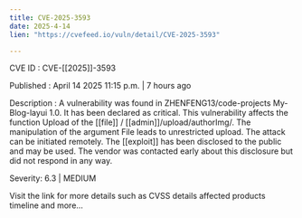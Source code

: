 ```yaml
---
title: CVE-2025-3593
date: 2025-4-14
lien: "https://cvefeed.io/vuln/detail/CVE-2025-3593"

---
```


CVE ID : CVE-[[2025]]-3593

Published :  April 14
2025
11:15 p.m. | 7 hours ago

Description : A vulnerability was found in ZHENFENG13/code-projects My-Blog-layui 1.0. It has been declared as critical. This vulnerability affects the function Upload of the  [[file]] / [[admin]]/upload/authorImg/. The manipulation of the argument File leads to unrestricted upload. The attack can be initiated remotely. The  [[exploit]] has been disclosed to the public and may be used. The vendor was contacted early about this disclosure but did not respond in any way.

Severity: 6.3 | MEDIUM

Visit the link for more details
such as CVSS details
affected products
timeline
and more...
